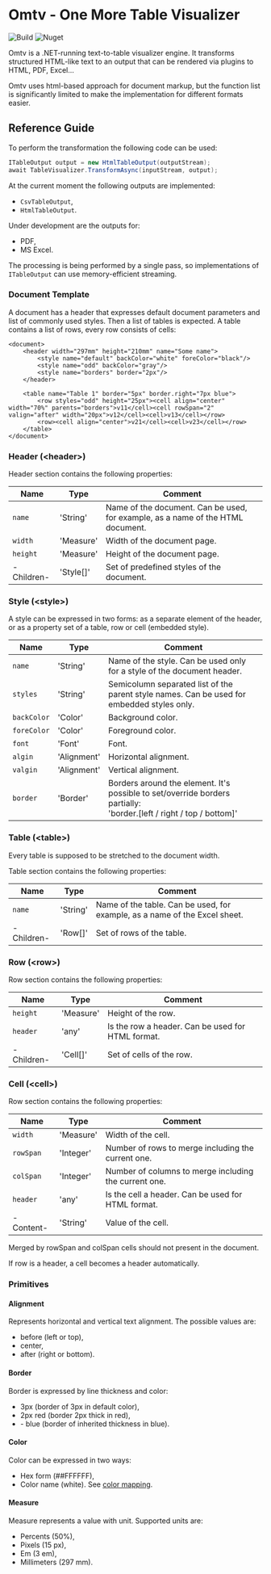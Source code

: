 # Omtv - One More Table Visualizer

![Build](https://github.com/tihilv/Omtv/actions/workflows/dotnet.yml/badge.svg) 
![Nuget](https://img.shields.io/nuget/v/Omtv.Api)

Omtv is a .NET-running text-to-table visualizer engine. It transforms structured HTML-like text to an output that can be rendered via plugins to HTML, PDF, Excel...

Omtv uses html-based approach for document markup, but the function list is significantly limited to make the implementation for different formats easier.

## Reference Guide

To perform the transformation the following code can be used:
```C#
ITableOutput output = new HtmlTableOutput(outputStream);
await TableVisualizer.TransformAsync(inputStream, output);
```

At the current moment the following outputs are implemented:
- `CsvTableOutput`,
- `HtmlTableOutput`.

Under development are the outputs for:
- PDF,
- MS Excel.

The processing is being performed by a single pass, so implementations of `ITableOutput` can use memory-efficient streaming. 

### Document Template
A document has a header that expresses default document parameters and list of commonly used styles. Then a list of tables is expected. A table contains a list of rows, every row consists of cells:
```
<document>
    <header width="297mm" height="210mm" name="Some name">
        <style name="default" backColor="white" foreColor="black"/>
        <style name="odd" backColor="gray"/>
        <style name="borders" border="2px"/>
    </header>

    <table name="Table 1" border="5px" border.right="7px blue">
        <row styles="odd" height="25px"><cell align="center" width="70%" parents="borders">v11</cell><cell rowSpan="2" valign="after" width="20px">v12</cell><cell>v13</cell></row>
        <row><cell align="center">v21</cell><cell>v23</cell></row>
    </table>
</document>
```

### Header (\<header\>)
Header section contains the following properties:

| Name       | Type      | Comment                                                                         |
|------------|-----------|---------------------------------------------------------------------------------|
| `name`     | 'String'  | Name of the document. Can be used, for example, as a name of the HTML document. |
| `width`    | 'Measure' | Width of the document page.                                                     |
| `height`   | 'Measure' | Height of the document page.                                                    |
| -Children- | 'Style[]' | Set of predefined styles of the document.                                       |

### Style (\<style\>)
A style can be expressed in two forms: as a separate element of the header, or as a property set of a table, row or cell (embedded style).

| Name        | Type        | Comment                                                                                                                       |
|-------------|-------------|-------------------------------------------------------------------------------------------------------------------------------|
| `name`      | 'String'    | Name of the style. Can be used only for a style of the document header.                                                       |
| `styles`    | 'String'    | Semicolumn separated list of the parent style names. Can be used for embedded styles only.                                    |
| `backColor` | 'Color'     | Background color.                                                                                                             |
| `foreColor` | 'Color'     | Foreground color.                                                                                                             |
| `font`      | 'Font'      | Font.                                                                                                                         |
| `algin`     | 'Alignment' | Horizontal alignment.                                                                                                         |
| `valgin`    | 'Alignment' | Vertical alignment.                                                                                                           |
| `border`    | 'Border'    | Borders around the element. It's possible to set/override borders partially:<br/>'border.[left / right / top / bottom]' |

### Table (\<table\>)
Every table is supposed to be stretched to the document width.

Table section contains the following properties:

| Name       | Type     | Comment                                                                    |
|------------|----------|----------------------------------------------------------------------------|
| `name`     | 'String' | Name of the table. Can be used, for example, as a name of the Excel sheet. |
| -Children- | 'Row[]'  | Set of rows of the table.                                                  |

### Row (\<row\>)
Row section contains the following properties:

| Name       | Type     | Comment                                           |
|------------|----------|---------------------------------------------------|
| `height`   | 'Measure' | Height of the row.                               |
| `header`   | 'any'    | Is the row a header. Can be used for HTML format. |
| -Children- | 'Cell[]' | Set of cells of the row.                          |

### Cell (\<cell\>)
Row section contains the following properties:

| Name      | Type      | Comment                                               |
|-----------|-----------|-------------------------------------------------------|
| `width`   | 'Measure' | Width of the cell.                                    |
| `rowSpan` | 'Integer' | Number of rows to merge including the current one.    |
| `colSpan` | 'Integer' | Number of columns to merge including the current one. |
| `header`   | 'any'    | Is the cell a header. Can be used for HTML format.    |
| -Content- | 'String'  | Value of the cell.                                    |

Merged by rowSpan and colSpan cells should not present in the document. 

If row is a header, a cell becomes a header automatically.

### Primitives

#### Alignment
Represents horizontal and vertical text alignment. The possible values are:
- before (left or top),
- center,
- after (right or bottom).

#### Border
Border is expressed by line thickness and color:
- 3px (border of 3px in  default color),
- 2px red (border 2px thick in red),
- \- blue (border of inherited thickness in blue).

#### Color
Color can be expressed in two ways: 
- Hex form (##FFFFFF),
- Color name (white). See [color mapping](https://learn.microsoft.com/en-us/dotnet/api/system.drawing.color).

#### Measure
Measure represents a value with unit. Supported units are:
- Percents (50%),
- Pixels (15 px),
- Em (3 em),
- Millimeters (297 mm).
